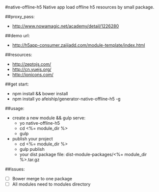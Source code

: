 #native-offline-h5
Native app load offline h5 resources by small package.

##proxy_pass:
+ http://www.nowamagic.net/academy/detail/1226280

##demo url:
+ http://h5app-consumer.zaijiadd.com/module-template/index.html

##resources:
+ http://zeptojs.com/
+ http://cn.vuejs.org/
+ http://ionicons.com/

##get start:
+ npm install && bower install
+ npm install yo afeiship/generator-native-offline-h5 -g

##usage:
+ create a new module && gulp serve:
  - yo native-offline-h5
  - cd <%= module_dir %>
  - gulp
+ publish your project
  - cd <%= module_dir %>
  - gulp publish
  - your dist package file: dist-module-packages/<%= module_dir %>.tar.gz

##issues:
* [ ] Bower merge to one package
* [ ] All modules need to modules directory
